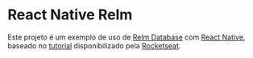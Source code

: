 
# React Native Relm

Este projeto é um exemplo de uso de [Relm Database](https://realm.io/products/realm-database) com [React Native](https://facebook.github.io/react-native/), baseado no
[tutorial](https://www.youtube.com/watch?v=y5Hv7pMA1uo) disponibilizado pela [Rocketseat](https://rocketseat.com.br/).
